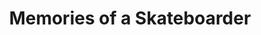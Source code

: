 ---
pid: ch971
title: Memories of a Skateboarder
location_transcription: Love park, center city
coordinates: "[-75.165692354774, 39.954161768425]"
zipcode: '19121'
gen_neighborhood: North Philadelphia
neighborhood: Brewerytown
outside_phl: 
age: '20'
age_range: 20-29
instagram: 
image_file_name: ch_971.jpg
proposal_transcription: |-
  A memorial near the old site of love park and municipal plaza to remember the skateboarding culture of philly.


  //LO
  VE
  Skatebody//
topic: History,Inclusivity,Politics,Pop Culture,Sports,Love
topic_summary: 0, 0, 0, 0, 0, 0, 0
type: Sculpture Statue,Memorial
keywords_other: Love Park, Skate, Skateboarding, Skatebody, Sub-cultures, History
credit: 
image_labels: 
twitter: 
facebook: 
permalink: "/monuments/ch971/"
layout: item-page
---